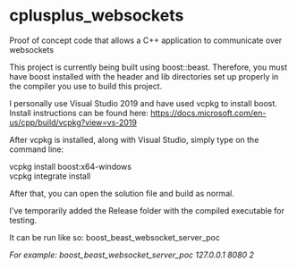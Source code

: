 # cplusplus_websockets
Proof of concept code that allows a C++ application to communicate over websockets

This project is currently being built using boost::beast.
Therefore, you must have boost installed with the header and lib directories set up properly in the compiler you use to build this project.

I personally use Visual Studio 2019 and have used vcpkg to install boost.
Install instructions can be found here:
https://docs.microsoft.com/en-us/cpp/build/vcpkg?view=vs-2019

After vcpkg is installed, along with Visual Studio, simply type on the command line:

vcpkg install boost:x64-windows  
vcpkg integrate install  

After that, you can open the solution file and build as normal.

I've temporarily added the Release folder with the compiled executable for testing.

It can be run like so:
boost_beast_websocket_server_poc <address> <port> <threads>

For example:
boost_beast_websocket_server_poc 127.0.0.1 8080 2
